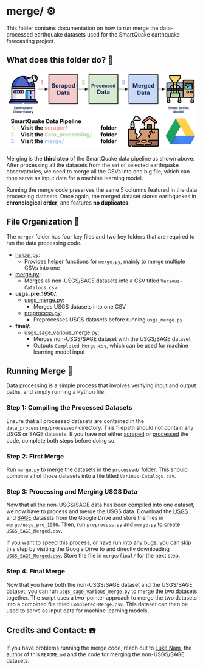 # **merge/ ⚙️**

This folder contains documentation on how to run merge the data-processed earthquake datasets used for the SmartQuake earthquake forecasting project.

## **What does this folder do? 📁**

![SmartQuake Data Pipeline](../smartquake_pipeline.png)

Merging is the **third step** of the SmartQuake data pipeline as shown above. After processing all the datasets from the set of selected earthquake observatories, we need to merge all the CSVs into one big file, which can thne serve as input data for a machine learning model.

Running the merge code preserves the same 5 columns featured in the data processing datasets. Once again, the merged dataset stores earthquakes in **chronological order**, and features **no duplicates**.

## **File Organization 📜**

The `merge/` folder has four key files and two key folders that are required to run the data processing code.

- [helper.py](helper.py):
  - Provides helper functions for `merge.py`, mainly to merge multiple CSVs into one
- [merge.py](merge.py):
  - Merges all non-USGS/SAGE datasets into a CSV titled `Various-Catalogs.csv`
- **usgs_pre_1950/**: 
  - [usgs_merge.py](usgs_pre_1950/usgs_merge.py):
    - Merges USGS datasets into one CSV
  - [preprocess.py](usgs_pre_1950/preprocess.py):
    - Preprocesses USGS datasets before running `usgs_merge.py`
- **final/**:
  - [usgs_sage_various_merge.py](final/usgs_sage_various_merge.py):
    - Merges non-USGS/SAGE dataset with the USGS/SAGE dataset
    - Outputs `Completed-Merge.csv`, which can be used for machine learning model input

## **Running Merge 🏃**

Data processing is a simple process that involves verifying input and output paths, and simply running a Python file.

### **Step 1: Compiling the Processed Datasets**

Ensure that all processed datasets are contained in the `data_processing/processed/` directory. This filepath should not contain any USGS or SAGE datasets. If you have not either [scraped](../scraper/README.md) or [processed](../data_processing/README.md) the code, complete both steps before doing so.

### **Step 2: First Merge**

Run `merge.py` to merge the datasets in the `processed/` folder. This should combine all of those datasets into a file titled `Various-Catalogs.csv`.

### **Step 3: Processing and Merging USGS Data**

Now that all the non-USGS/SAGE data has been compiled into one dataset, we now have to process and merge the USGS data. Download the [USGS](https://drive.google.com/drive/folders/1mcT7pdQ73oZAeLJR5NoC4HtXwkFjOCH9?usp=drive_link) and [SAGE](https://drive.google.com/drive/folders/1A1qYsD_WXZRmvcUdYRn-JbqdMk3sVC3O?usp=drive_link) datasets from the Google Drive and store the files in `merge/usgs_pre_1950`. Then, run `preprocess.py` and `merge.py` to create `USGS_SAGE_Merged.csv`.

If you want to speed this process, or have run into any bugs, you can skip this step by visiting the Google Drive to and directly downloading [`USGS_SAGE_Merged.csv`](https://drive.google.com/file/d/1vZxxrXIYR7K7YWcuJUe4HGYJH8vDCTpX/view?usp=drive_link). Store the file in `merge/final/` for the next step.

### **Step 4: Final Merge**

Now that you have both the non-USGS/SAGE dataset and the USGS/SAGE dataset, you can run `usgs_sage_various_merge.py` to merge the two datasets together. The script uses a two-pointer approach to merge the two datasets into a combined file titled `Completed-Merge.csv`. This dataset can then be used to serve as input data for machine learning models.

## **Credits and Contact: ☎️**

If you have problems running the merge code, reach out to [Luke Nam](mailto:luke.nam@duke.edu), the author of this `README.md` and the code for merging the non-USGS/SAGE datasets.

